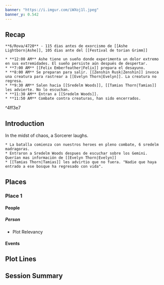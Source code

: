 ```yaml
---
banner: "https://i.imgur.com/iWXoj1l.jpeg"
banner_y: 0.542
---
```

## Recap

```ad-ad-qr
**6/Rova/4720** - 115 dias antes de exorcismo de [[Ashe Lightborn|Ashe]], 105 dias ante del [[Festival de torian Grimm]] 

* **12:00 AM** Ashe tiene un sueño donde experimenta un dolor extremo en sus extremidades. El sueño persiste aún después de despertar.
* **7:00 AM** [[Felix Emberfeather|Felix]] prepara el desayuno.
* **8:00 AM** Se preparan para salir. [[Zenshin Rusk|Zenshin]] invoca una creatura para rastrear a [[Evelyn Thorn|Evelyn]]. La creatura no regresa. 
* **9:30 AM** Salen hacia [[Sredelm Woods]], [[Tamias Thorn|Tamias]] les advierte. No lo escuchan.
* **11:30 AM** Entran a [[Sredelm Woods]].
* **11:50 AM** Combate contra creaturas, han sido encerrados.

```

^4ff3e7

## Introduction

In the midst of chaos, a Sorcerer laughs. 

```ad-go
* La batalla comienza con nuestros heroes en pleno combate, 6 sredelm madragoras.
* Entraron a Sredelm Woods despues de escuchar sobre los Gemini. Querían mas información de [[Evelyn Thorn|Evelyn]] 
* [[Tamias Thorn|Tamias]] les advirtio que no fuera. "Nadie que haya entrado a ese bosque ha regresado con vida".
```

## Places

### Place 1
#### People 
##### Person
 * Plot Relevancy
#### Events




## Plot Lines


## Session Summary